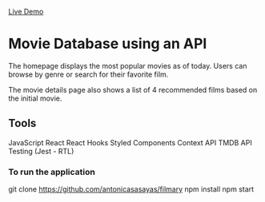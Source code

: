 [Live Demo](https://filmary-project.vercel.app/)

# Movie Database using an API

The homepage displays the most popular movies as of today. Users can browse by genre or search for their favorite film.

The movie details page also shows a list of 4 recommended films based on the initial movie.

## Tools


JavaScript
React
React Hooks
Styled Components
Context API
TMDB API
Testing (Jest - RTL)

### To run the application

git clone https://github.com/antonicasasayas/filmary
npm install
npm start


